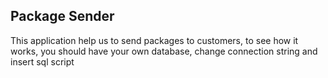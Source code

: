 ## Package Sender
This application help us to send packages to customers, to see how it works, you should have your own database, change connection string and insert sql script
